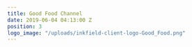 ```yaml
---
title: Good Food Channel
date: 2019-06-04 04:13:00 Z
position: 3
logo_image: "/uploads/inkfield-client-logo-Good_Food.png"
---
```


